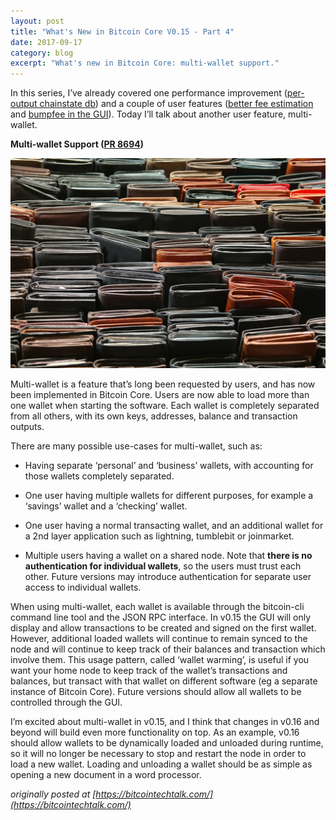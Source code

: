 ```yaml
---
layout: post
title: "What's New in Bitcoin Core V0.15 - Part 4"
date: 2017-09-17
category: blog
excerpt: "What's new in Bitcoin Core: multi-wallet support."
---
```


In this series, I’ve already covered one performance improvement ([per-output
chainstate db](/whats-new-in-bitcoin-core-v0.15-pt1/)) and a couple of user
features ([better fee estimation](/whats-new-in-bitcoin-core-v0.15-pt2/) and
[bumpfee in the GUI](/whats-new-in-bitcoin-core-v0.15-pt3/)).  Today I’ll talk
about another user feature, multi-wallet.

**Multi-wallet Support ([PR 8694](https://github.com/bitcoin/bitcoin/pull/8694))**

<img src="./multiwallet.jpeg" class="center-img">

Multi-wallet is a feature that’s long been requested by users, and has now been
implemented in Bitcoin Core. Users are now able to load more than one wallet
when starting the software. Each wallet is completely separated from all others,
with its own keys, addresses, balance and transaction outputs.

There are many possible use-cases for multi-wallet, such as:

* Having separate ‘personal’ and ‘business’ wallets, with accounting for those
  wallets completely separated.

* One user having multiple wallets for different purposes, for example a
  ‘savings’ wallet and a ‘checking’ wallet.

* One user having a normal transacting wallet, and an additional wallet for a
  2nd layer application such as lightning, tumblebit or joinmarket.

* Multiple users having a wallet on a shared node. Note that **there is no
  authentication for individual wallets**, so the users must trust each other.
  Future versions may introduce authentication for separate user access to
  individual wallets.

When using multi-wallet, each wallet is available through the bitcoin-cli
command line tool and the JSON RPC interface. In v0.15 the GUI will only display
and allow transactions to be created and signed on the first wallet. However,
additional loaded wallets will continue to remain synced to the node and will
continue to keep track of their balances and transaction which involve them.
This usage pattern, called ‘wallet warming’, is useful if you want your home
node to keep track of the wallet’s transactions and balances, but transact with
that wallet on different software (eg a separate instance of Bitcoin Core).
Future versions should allow all wallets to be controlled through the GUI.

I’m excited about multi-wallet in v0.15, and I think that changes in v0.16 and
beyond will build even more functionality on top. As an example, v0.16 should
allow wallets to be dynamically loaded and unloaded during runtime, so it will
no longer be necessary to stop and restart the node in order to load a new
wallet. Loading and unloading a wallet should be as simple as opening a new
document in a word processor.

_originally posted at [https://bitcointechtalk.com/](https://bitcointechtalk.com/)_
